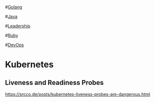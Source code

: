 #[Golang](go/README.md)

#[Java](java/README.md)

#[Leadership](management/README.md)

#[Ruby](ruby/README.md)

#[DevOps](devops/README.md)


# Kubernetes

## Liveness and Readiness Probes

https://srcco.de/posts/kubernetes-liveness-probes-are-dangerous.html




